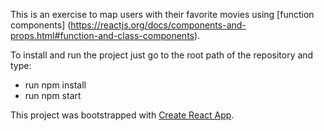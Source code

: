 This is an exercise to map users with their favorite movies using [function components] (https://reactjs.org/docs/components-and-props.html#function-and-class-components).

To install and run the project just go to the root path of the repository and type:

* run npm install
* run npm start

This project was bootstrapped with [Create React App](https://github.com/facebookincubator/create-react-app).

